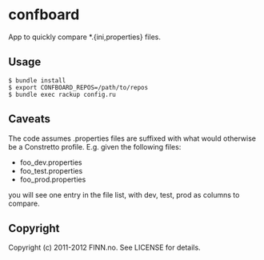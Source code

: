 confboard
=========

App to quickly compare *.{ini,properties} files.

Usage
-----

```
$ bundle install
$ export CONFBOARD_REPOS=/path/to/repos
$ bundle exec rackup config.ru
```

Caveats
-------

The code assumes .properties files are suffixed with what would otherwise be a Constretto profile. E.g. given the following files:

* foo_dev.properties
* foo_test.properties
* foo_prod.properties

you will see one entry in the file list, with dev, test, prod as columns to compare.

Copyright
---------

Copyright (c) 2011-2012 FINN.no. See LICENSE for details.
